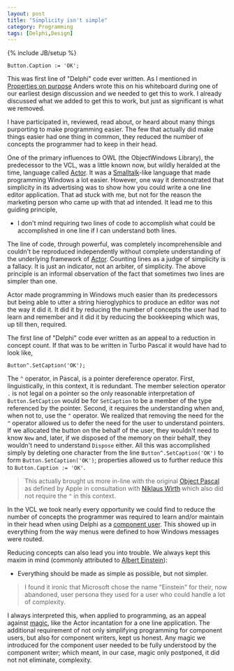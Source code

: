 ```yaml
---
layout: post
title: "Simplicity isn't simple"
category: Programming 
tags: [Delphi,Design]
---
```

{% include JB/setup %}

    Button.Caption := 'OK';

This was first line of "Delphi" code ever written. As I mentioned in [Properties
on purpose][0] Anders wrote this on his whiteboard during one of our earliest
design discussion and we needed to get this to work. I already discussed what we
added to get this to work, but just as significant is what we removed.  

I have participated in, reviewed, read about, or heard about many things 
purporting to make programming easier. The few that actually did make things 
easier had one thing in common, they reduced the number of concepts the 
programmer had to keep in their head.

One of the primary influences to OWL (the ObjectWindows Library), the 
predecessor to the VCL, was a little known now, but wildly heralded at the time,
language called [Actor][1]. It was a [Smalltalk][2]-like language that made 
programming Windows a lot easier. However, one way it demonstrated that 
simplicity in its advertising was to show how you could write a one line editor 
application. That ad stuck with me, but not for the reason the marketing person
who came up with that ad intended. It lead me to this guiding principle,

* I don't mind requiring two lines of code to accomplish what could be 
accomplished in one line if I can understand both lines.

The line of code, through powerful, was completely incomprehensible and couldn't 
be reproduced independently without complete understanding of the underlying 
framework of [Actor][1]. Counting lines as a judge of simplicity is a fallacy. 
It is just an indicator, not an arbiter, of simplicity. The above principle is 
an informal observation of the fact that sometimes two lines are simpler than 
one.

Actor made programming in Windows much easier than its predecessors but being
able to utter a string hieroglyphics to produce an editor was *not* the way it
did it. It did it by reducing the number of concepts the user had to learn and
remember and it did it by reducing the bookkeeping which was, up till then, 
required.

The first line of "Delphi" code ever written as an appeal to a reduction in
concept count. If that was to be written in Turbo Pascal it would have had to
look like,

    Button^.SetCaption('OK');

The `^` operator, in Pascal, is a pointer dereference operator. First, 
linguistically, in this context, it is redundant. The member selection operator 
`.` is not legal on a pointer so the only reasonable interpretation of 
`Button.SetCaption` would be for `SetCaption` to be a member of the type 
referenced by the pointer. Second, it requires the understanding when and, when 
not to, use the `^` operator. We realized that removing the need for the `^` 
operator allowed us to defer the need for the user to understand pointers. If we 
allocated the button on the behalf of the user, they wouldn't need to know `New` 
and, later, if we disposed of the memory on their behalf, they wouldn't need to 
understand `Dispose` either. All this was accomplished simply by deleting one 
character from the line `Button^.SetCaption('OK')` to form 
`Button.SetCaption('OK')`; properties allowed us to further reduce this to 
`Button.Caption := 'OK'`.

> This actually brought us more in-line with the original [Object Pascal][6]
as defined by Apple in consultation with [Niklaus Wirth][7] which also did not
require the `^` in this context. 

In the VCL we took nearly every opportunity we could find to reduce the number 
of concepts the programmer was required to learn and/or maintain in their head 
when using Delphi as a [component user][3]. This showed up in everything from 
the way menus were defined to how Windows messages were routed.

Reducing concepts can also lead you into trouble. We always kept this maxim in
mind (commonly attributed to [Albert Einstein][4]):

* Everything should be made as simple as possible, but not simpler.

> I found it ironic that Microsoft chose the name "Einstein" for their, now
abandoned, user persona they used for a user who could handle a lot of 
complexity.

I always interpreted this, when applied to programming, as an appeal against 
[magic][5], like the Actor incantation for a one line application. The 
additional requirement of not only simplifying programming for component users, 
but also for component writers, kept us honest. Any magic we introduced for the 
component user needed to be fully understood by the component writer; which 
meant, in our case, magic only postponed, it did not not eliminate, complexity.

[0]: http://removingalldoubt.com/programming/2015/07/05/properties-on-purpose/
[1]: https://en.wikipedia.org/wiki/Actor_(programming_language)
[2]: https://en.wikipedia.org/wiki/Smalltalk
[3]: http://removingalldoubt.com/programming/2015/07/10/a-component-of-the-story/
[4]: https://en.wikipedia.org/wiki/Albert_Einstein
[5]: https://en.wikipedia.org/wiki/Magic_(programming)
[6]: https://en.wikipedia.org/wiki/Object_Pascal
[7]: https://en.wikipedia.org/wiki/Niklaus_Wirth

